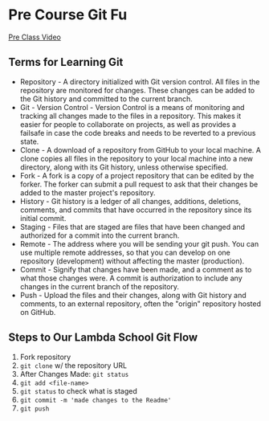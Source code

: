 # Pre Course Git Fu
[Pre Class Video](https://youtu.be/ZihgMcrHOF4)
## Terms for Learning Git
 * Repository - A directory initialized with Git version control. All files in the repository are monitored for changes. These changes can be added to the Git history and committed to the current branch.
 * Git - Version Control - Version Control is a means of monitoring and tracking all changes made to the files in a repository. This makes it easier for people to collaborate on projects, as well as provides a failsafe in case the code breaks and needs to be reverted to a previous state.
 * Clone - A download of a repository from GitHub to your local machine. A clone copies all files in the repository to your local machine into a new directory, along with its Git history, unless otherwise specified.
 * Fork - A fork is a copy of a project repository that can be edited by the forker. The forker can submit a pull request to ask that their changes be added to the master project's repository.
 * History - Git history is a ledger of all changes, additions, deletions, comments, and commits that have occurred in the repository since its initial commit.
 * Staging - Files that are staged are files that have been changed and authorized for a commit into the current branch.
 * Remote - The address where you will be sending your git push. You can use multiple remote addresses, so that you can develop on one repository (development) without affecting the master (production).
 * Commit - Signify that changes have been made, and a comment as to what those changes were. A commit is authorization to include any changes in the current branch of the repository.
 * Push - Upload the files and their changes, along with Git history and comments, to an external repository, often the "origin" repository hosted on GitHub.

## Steps to Our Lambda School Git Flow
1. Fork repository
2. `git clone` w/ the repository URL 
3. After Changes Made: `git status`
4. `git add <file-name>` 
5. `git status` to check what is staged
6. `git commit -m 'made changes to the Readme'`
7. `git push`
